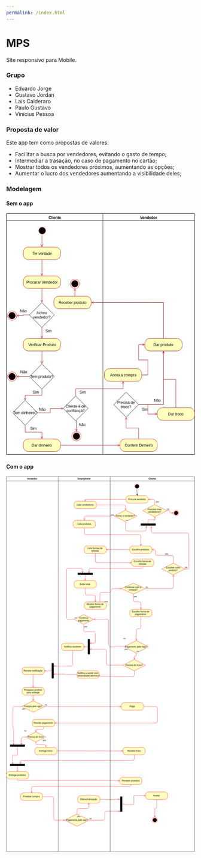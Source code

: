 ```yaml
---
permalink: /index.html
---
```


# MPS
Site responsivo para Mobile.

### Grupo
- Eduardo Jorge
- Gustavo Jordan
- Laís Calderaro
- Paulo Gustavo
- Vinícius Pessoa

### Proposta de valor
  Este app tem como propostas de valores:
  - Facilitar a busca por vendedores, evitando o gasto de tempo;
  - Intermediar a trasação, no caso de pagamento no cartão;
  - Mostrar todos os vendedores próximos, aumentando as opções;
  - Aumentar o lucro dos vendedores aumentando a visibilidade deles;
  
### Modelagem
#### Sem o app
![Diagrama_Atividades](doc/diagramas/Diagrama_Atividades.jpg)
#### Com o app
![Diagrama_Atividades_Com_App](doc/diagramas/Diagrama_Atividades_Com_App.png)
